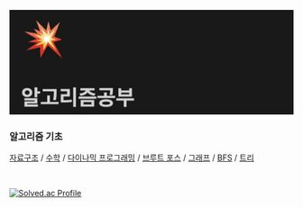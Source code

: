
[![아줌마 개발일지](https://github.com/sumina729/ProblemSolving/blob/main/%E1%84%86%E1%85%AE%E1%84%8C%E1%85%A6.jpg)](https://complete-stage-60f.notion.site/c3983aa39987431285c825dff8e52c13?pvs=4)



### **알고리즘 기초**

[자료구조](https://www.notion.so/426bdbc0a6d54530abb91bb018108ec2?pvs=21) /
[수학](https://www.notion.so/64e904e055954488b2db2908ff8c76f2?pvs=21) /
[다이나믹 프로그래밍](https://www.notion.so/24a077afaacf44939658ecfb3dd3c17e?pvs=21) /
[브루트 포스](https://www.notion.so/101f073dd9a44f0491eabbc2c15918dc?pvs=21) /
[그래프](https://www.notion.so/a4d11d63e05b4e9585fb108ddcad279b?pvs=21) /
[BFS](https://www.notion.so/BFS-5e0e4b0232c941a8a9f2d1b9f0fd8390?pvs=21) /
[트리](https://www.notion.so/64a80c05cb96459db36a5578c18495b0?pvs=21)

<br>

[![Solved.ac Profile](http://mazassumnida.wtf/api/v2/generate_badge?boj=sumina729)](https://solved.ac/sumina729)
